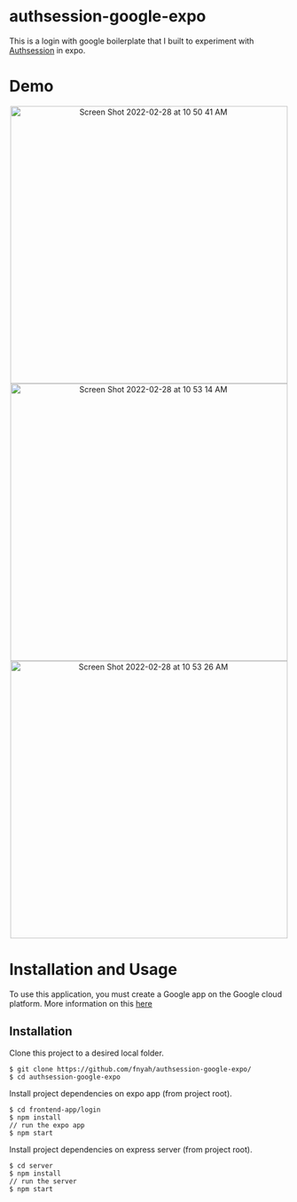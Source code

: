 # authsession-google-expo

This is a login with google boilerplate that I built to experiment with [Authsession](https://docs.expo.dev/versions/latest/sdk/auth-session/) in expo.

# Demo 
<p align="center">
<img width="500" alt="Screen Shot 2022-02-28 at 10 50 41 AM" src="https://user-images.githubusercontent.com/7035086/156015313-0ec088d6-6742-437a-84a8-dded545246f2.png">
<img width="500" alt="Screen Shot 2022-02-28 at 10 53 14 AM" src="https://user-images.githubusercontent.com/7035086/156015330-cee800a7-5315-4b84-abf1-8d76c58f5c14.png">
<img width="500" alt="Screen Shot 2022-02-28 at 10 53 26 AM" src="https://user-images.githubusercontent.com/7035086/156015334-6567d46a-668f-42ae-9935-33acc35a4e71.png">
</p>

# Installation and Usage
To use this application, you must create a Google app on the Google cloud platform. More information on this [here](https://docs.expo.dev/guides/authentication/#google)

## Installation 

Clone this project to a desired local folder. 

```
$ git clone https://github.com/fnyah/authsession-google-expo/
$ cd authsession-google-expo
```

Install project dependencies on expo app (from project root).

```
$ cd frontend-app/login
$ npm install
// run the expo app 
$ npm start 
```
Install project dependencies on express server (from project root). 

```
$ cd server
$ npm install
// run the server 
$ npm start
```




